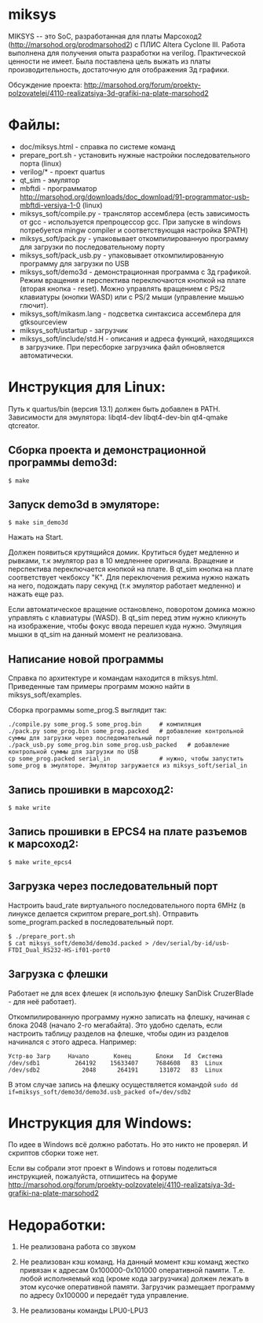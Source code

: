 # miksys

MIKSYS -- это SoC, разработанная для платы Марсоход2 (http://marsohod.org/prodmarsohod2) с ПЛИС Altera Cyclone III.
Работа выполнена для получения опыта разработки на verilog. Практической ценности не имеет.
Была поставлена цель выжать из платы производительность, достаточную для отображения 3д графики.

Обсуждение проекта: http://marsohod.org/forum/proekty-polzovatelej/4110-realizatsiya-3d-grafiki-na-plate-marsohod2

# Файлы:

* doc/miksys.html - справка по системе команд
* prepare_port.sh - установить нужные настройки последовательного порта (linux)
* verilog/* - проект quartus
* qt_sim - эмулятор
* mbftdi - программатор http://marsohod.org/downloads/doc_download/91-programmator-usb-mbftdi-versiya-1-0 (linux)
* miksys_soft/compile.py - транслятор ассемблера (есть зависимость от gcc - используется препроцессор gcc. При запуске в windows потребуется mingw compiler и соответствующая настройка $PATH)
* miksys_soft/pack.py - упаковывает откомпилированную программу для загрузки по последовательному порту
* miksys_soft/pack_usb.py - упаковывает откомпилированную программу для загрузки по USB
* miksys_soft/demo3d - демонстрационная программа с 3д графикой. Режим вращения и перспектива переключаются кнопкой на плате (вторая кнопка - reset). Можно управлять вращением с PS/2 клавиатуры (кнопки WASD) или с PS/2 мыши (управление мышью глючит).
* miksys_soft/mikasm.lang - подсветка синтаксиса ассемблера для gtksourceview
* miksys_soft/ustartup - загрузчик
* miksys_soft/include/std.H - описания и адреса функций, находящихся в загрузчике. При пересборке загрузчика файл обновляется автоматически.


# Инструкция для Linux:

Путь к quartus/bin (версия 13.1) должен быть добавлен в PATH.
Зависимости для эмулятора: libqt4-dev libqt4-dev-bin qt4-qmake qtcreator.

## Сборка проекта и демонстрационной программы demo3d:

    $ make

## Запуск demo3d в эмуляторе:

    $ make sim_demo3d

Нажать на Start.

Должен появиться крутящийся домик. Крутиться будет медленно и рывками, т.к эмулятор раз в 10 медленнее оригинала. Вращение и перспектива переключается кнопкой на плате. В qt_sim кнопка на плате соответствует чекбоксу "К". Для переключения режима нужно нажать на него, подождать пару секунд (т.к эмулятор работает медленно) и нажать еще раз.

Если автоматическое вращение остановлено, поворотом домика можно управлять с клавиатуры (WASD). В qt_sim перед этим нужно кликнуть на изображение, чтобы фокус ввода перешел куда нужно. Эмуляция мышки в qt_sim на данный момент не реализована.

## Написание новой программы

Справка по архитектуре и командам находится в miksys.html. Приведенные там примеры программ можно найти в miksys_soft/examples.

Сборка программы some_prog.S выглядит так:

    ./compile.py some_prog.S some_prog.bin     # компиляция
    ./pack.py some_prog.bin some_prog.packed   # добавление контрольной суммы для загрузки через последомательный порт
    ./pack_usb.py some_prog.bin some_prog.usb_packed   # добавление контрольной суммы для загрузки по USB
    cp some_prog.packed serial_in              # нужно, чтобы запустить some_prog в эмуляторе. Эмулятор загружается из miksys_soft/serial_in

## Запись прошивки в марсоход2:
    $ make write

## Запись прошивки в EPCS4 на плате разъемов к марсоход2:
    $ make write_epcs4

## Загрузка через последовательный порт
Настроить baud_rate виртуального последовательного порта 6MHz (в линуксе делается скриптом prepare_port.sh).
Отправить some_program.packed в последовательный порт.

    $ ./prepare_port.sh
    $ cat miksys_soft/demo3d/demo3d.packed > /dev/serial/by-id/usb-FTDI_Dual_RS232-HS-if01-port0

## Загрузка с флешки

Работает не для всех флешек (я использую флешку SanDisk CruzerBlade - для неё работает).

Откомпилированную программу нужно записать на флешку, начиная с блока 2048 (начало 2-го мегабайта).
Это удобно сделать, если настроить таблицу разделов на флешке, чтобы один из разделов начинался с этого адреса. Например:

    Устр-во Загр     Начало       Конец       Блоки   Id  Система
    /dev/sdb1          264192    15633407     7684608   83  Linux
    /dev/sdb2            2048      264191      131072   83  Linux

В этом случае запись на флешку осуществляется командой `sudo dd if=miksys_soft/demo3d/demo3d.usb_packed of=/dev/sdb2`

# Инструкция для Windows:

По идее в Windows всё должно работать. Но это никто не проверял. И скриптов сборки тоже нет.

Если вы собрали этот проект в Windows и готовы поделиться инструкцией, пожалуйста, отпишитесь на форуме
http://marsohod.org/forum/proekty-polzovatelej/4110-realizatsiya-3d-grafiki-na-plate-marsohod2

# Недоработки:

1) Не реализована работа со звуком

2) Не реализован кэш команд. На данный момент кэш команд жестко привязан к адресам 0x100000-0x101000 оперативной памяти.
Т.е. любой исполняемый код (кроме кода загрузчика) должен лежать в этом кусочке оперативной памяти. Загрузчик размещает программу по адресу 0x100000 и передаёт туда управление.

3) Не реализованы команды LPU0-LPU3
